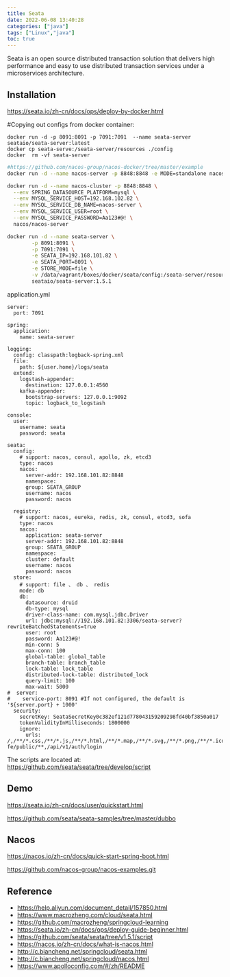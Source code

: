 ```yaml
---
title: Seata
date: 2022-06-08 13:40:28
categories: ["java"]
tags: ["Linux","java"]
toc: true
---
```


Seata is an open source distributed transaction solution that delivers high performance and easy to use distributed transaction services under a microservices architecture.

<!-- more -->

## Installation

https://seata.io/zh-cn/docs/ops/deploy-by-docker.html

#Copying out configs from docker container:
```
docker run -d -p 8091:8091 -p 7091:7091  --name seata-server seataio/seata-server:latest
docker cp seata-serve:/seata-server/resources ./config
docker  rm -vf seata-server
```

```bash
#https://github.com/nacos-group/nacos-docker/tree/master/example
docker run -d --name nacos-server -p 8848:8848 -e MODE=standalone nacos/nacos-server:latest

docker run -d --name nacos-cluster -p 8848:8848 \
  --env SPRING_DATASOURCE_PLATFORM=mysql \
  --env MYSQL_SERVICE_HOST=192.168.102.82 \
  --env MYSQL_SERVICE_DB_NAME=nacos-server \
  --env MYSQL_SERVICE_USER=root \
  --env MYSQL_SERVICE_PASSWORD=Aa123#@! \
  nacos/nacos-server

docker run -d --name seata-server \
        -p 8091:8091 \
        -p 7091:7091 \
        -e SEATA_IP=192.168.101.82 \
        -e SEATA_PORT=8091 \
        -e STORE_MODE=file \
        -v /data/vagrant/boxes/docker/seata/config:/seata-server/resources  \
        seataio/seata-server:1.5.1
```

application.yml
```
server:
  port: 7091

spring:
  application:
    name: seata-server

logging:
  config: classpath:logback-spring.xml
  file:
    path: ${user.home}/logs/seata
  extend:
    logstash-appender:
      destination: 127.0.0.1:4560
    kafka-appender:
      bootstrap-servers: 127.0.0.1:9092
      topic: logback_to_logstash

console:
  user:
    username: seata
    password: seata

seata:
  config:
    # support: nacos, consul, apollo, zk, etcd3
    type: nacos
    nacos:
      server-addr: 192.168.101.82:8848
      namespace:
      group: SEATA_GROUP
      username: nacos
      password: nacos

  registry:
    # support: nacos, eureka, redis, zk, consul, etcd3, sofa
    type: nacos
    nacos:
      application: seata-server
      server-addr: 192.168.101.82:8848
      group: SEATA_GROUP
      namespace:
      cluster: default
      username: nacos
      password: nacos
  store:
    # support: file 、 db 、 redis
    mode: db
    db:
      datasource: druid
      db-type: mysql
      driver-class-name: com.mysql.jdbc.Driver
      url: jdbc:mysql://192.168.101.82:3306/seata-server?rewriteBatchedStatements=true
      user: root
      password: Aa123#@!
      min-conn: 5
      max-conn: 100
      global-table: global_table
      branch-table: branch_table
      lock-table: lock_table
      distributed-lock-table: distributed_lock
      query-limit: 100
      max-wait: 5000
#  server:
#    service-port: 8091 #If not configured, the default is '${server.port} + 1000'
  security:
    secretKey: SeataSecretKey0c382ef121d778043159209298fd40bf3850a017
    tokenValidityInMilliseconds: 1800000
    ignore:
      urls: /,/**/*.css,/**/*.js,/**/*.html,/**/*.map,/**/*.svg,/**/*.png,/**/*.ico,/console-fe/public/**,/api/v1/auth/login
```

The scripts are located at: https://github.com/seata/seata/tree/develop/script

## Demo

https://seata.io/zh-cn/docs/user/quickstart.html

https://github.com/seata/seata-samples/tree/master/dubbo

## Nacos

https://nacos.io/zh-cn/docs/quick-start-spring-boot.html

https://github.com/nacos-group/nacos-examples.git

## Reference

- https://help.aliyun.com/document_detail/157850.html
- https://www.macrozheng.com/cloud/seata.html
- https://github.com/macrozheng/springcloud-learning
- https://seata.io/zh-cn/docs/ops/deploy-guide-beginner.html
- https://github.com/seata/seata/tree/v1.5.1/script
- https://nacos.io/zh-cn/docs/what-is-nacos.html
- http://c.biancheng.net/springcloud/seata.html
- http://c.biancheng.net/springcloud/nacos.html
- https://www.apolloconfig.com/#/zh/README